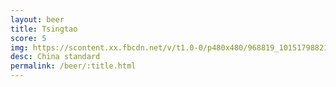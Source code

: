 ```yaml
---
layout: beer
title: Tsingtao
score: 5
img: https://scontent.xx.fbcdn.net/v/t1.0-0/p480x480/968819_10151798821173745_1903896463_n.jpg?oh=fa54234ebfbe8d702b3db9650b05f61f&oe=58961B3B
desc: China standard
permalink: /beer/:title.html
---
```

